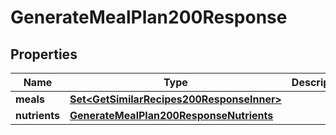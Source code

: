 

# GenerateMealPlan200Response

## Properties

Name | Type | Description | Notes
------------ | ------------- | ------------- | -------------
**meals** | [**Set&lt;GetSimilarRecipes200ResponseInner&gt;**](GetSimilarRecipes200ResponseInner.md) |  | 
**nutrients** | [**GenerateMealPlan200ResponseNutrients**](GenerateMealPlan200ResponseNutrients.md) |  | 




